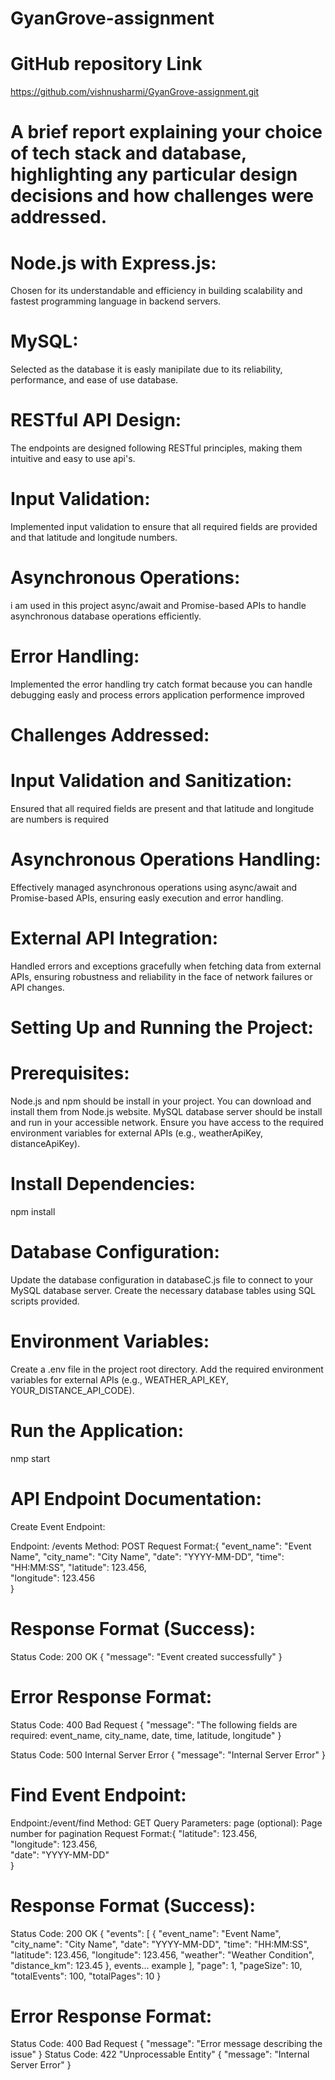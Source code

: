 # GyanGrove-assignment

# GitHub repository Link

https://github.com/vishnusharmi/GyanGrove-assignment.git

# A brief report explaining your choice of tech stack and database, highlighting any particular design decisions and how challenges were addressed.

# Node.js with Express.js:

Chosen for its understandable and efficiency in building scalability and fastest programming language in backend servers.

# MySQL:

Selected as the database it is easly manipilate due to its reliability, performance, and ease of use database.

# RESTful API Design:

The endpoints are designed following RESTful principles, making them intuitive and easy to use api's.

# Input Validation:

Implemented input validation to ensure that all required fields are provided and that latitude and longitude numbers.

# Asynchronous Operations:

i am used in this project async/await and Promise-based APIs to handle asynchronous database operations efficiently.

# Error Handling:

Implemented the error handling try catch format because you can handle debugging easly and process errors application performence improved

# Challenges Addressed:

# Input Validation and Sanitization:

Ensured that all required fields are present and that latitude and longitude are numbers is required

# Asynchronous Operations Handling:

Effectively managed asynchronous operations using async/await and Promise-based APIs, ensuring easly execution and error handling.

# External API Integration:

Handled errors and exceptions gracefully when fetching data from external APIs, ensuring robustness and reliability in the face of network failures or API changes.

# Setting Up and Running the Project:

# Prerequisites:

Node.js and npm should be install in your project. You can download and install them from Node.js website.
MySQL database server should be install and run in your accessible network.
Ensure you have access to the required environment variables for external APIs (e.g., weatherApiKey, distanceApiKey).

# Install Dependencies:

npm install

# Database Configuration:

Update the database configuration in databaseC.js file to connect to your MySQL database server.
Create the necessary database tables using SQL scripts provided.

# Environment Variables:

Create a .env file in the project root directory.
Add the required environment variables for external APIs (e.g., WEATHER_API_KEY, YOUR_DISTANCE_API_CODE).

# Run the Application:

nmp start

# API Endpoint Documentation:

Create Event Endpoint:

Endpoint: /events
Method: POST
Request Format:{
"event_name": "Event Name",
"city_name": "City Name",
"date": "YYYY-MM-DD",
"time": "HH:MM:SS",
"latitude": 123.456,  
 "longitude": 123.456  
}

# Response Format (Success):

Status Code: 200 OK
{
"message": "Event created successfully"
}

# Error Response Format:

Status Code: 400 Bad Request
{
"message": "The following fields are required: event_name, city_name, date, time, latitude, longitude"
}

Status Code: 500 Internal Server Error
{
"message": "Internal Server Error"
}

# Find Event Endpoint:

Endpoint:/event/find
Method: GET
Query Parameters:
page (optional): Page number for pagination
Request Format:{
"latitude": 123.456,  
 "longitude": 123.456,  
 "date": "YYYY-MM-DD"  
}

# Response Format (Success):

Status Code: 200 OK
{
"events": [
{
"event_name": "Event Name",
"city_name": "City Name",
"date": "YYYY-MM-DD",
"time": "HH:MM:SS",
"latitude": 123.456,
"longitude": 123.456,
"weather": "Weather Condition",
"distance_km": 123.45
},
events... example
],
"page": 1,
"pageSize": 10,
"totalEvents": 100,
"totalPages": 10
}

# Error Response Format:

Status Code: 400 Bad Request
{
"message": "Error message describing the issue"
}
Status Code: 422 "Unprocessable Entity"
{
"message": "Internal Server Error"
}
